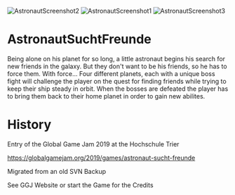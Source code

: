 ![AstronautScreenshot2](https://user-images.githubusercontent.com/16963076/178122669-a4558534-dfdc-475b-a693-640be6490628.png)
![AstronautScreenshot1](https://user-images.githubusercontent.com/16963076/178122670-5f57dbbb-14d1-4c96-8135-ad7b5b7b3527.png)
![AstronautScreenshot3](https://user-images.githubusercontent.com/16963076/178122671-49609bbb-95a4-45a9-a7c8-7f209b99c2b9.png)

# AstronautSuchtFreunde

Being alone on his planet for so long, a little astronaut begins his search for new friends in the galaxy. But they don't want to be his friends, so he has to force them. With force... Four different planets, each with a unique boss fight will challenge the player on the quest for finding friends while trying to keep their ship steady in orbit. When the bosses are defeated the player has to bring them back to their home planet in order to gain new abilites.

# History

Entry of the Global Game Jam 2019 at the Hochschule Trier

https://globalgamejam.org/2019/games/astronaut-sucht-freunde

Migrated from an old SVN Backup

See GGJ Website or start the Game for the Credits
